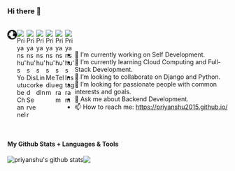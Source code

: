<!--![counter](https://p_RRCgv9m.m.pipedream.net)-->
### Hi there 👋

<!--
**priyanshu2015/priyanshu2015** is a ✨ _special_ ✨ repository because its `README.md` (this file) appears on your GitHub profile. -->

<br/>
<a href="https://priyanshu2015.github.io/">
  <img align="left" alt="Priyanshu's Website" width="22px" src="https://raw.githubusercontent.com/iconic/open-iconic/master/svg/globe.svg" />
</a> <a href="https://www.youtube.com/channel/UCd6H8kyKg0L9GSLuIC155pw">
  <img align="left" alt="Priyanshu's Youtube Channel" width="22px" src="https://cdn.jsdelivr.net/npm/simple-icons@v3/icons/youtube.svg" />
</a>  <a href="https://discord.gg/aqDGTQ9dFW">
  <img align="left" alt="Priyanshu's Discord Server" width="22px" src="https://cdn.jsdelivr.net/npm/simple-icons@v3/icons/discord.svg" />
</a>  <a href="https://www.linkedin.com/in/priyanshuguptaofficial/">
  <img align="left" alt="Priyanshu's LinkedIn" width="22px" src="https://cdn.jsdelivr.net/npm/simple-icons@v3/icons/linkedin.svg" />
</a>   <a href="https://priyanshuguptaofficial.medium.com/">
  <img align="left" alt="Priyanshu's Medium" width="22px" src="https://cdn.jsdelivr.net/npm/simple-icons@v3/icons/medium.svg" />
</a>  <a href="https://t.me/priyanshuguptaofficial">
  <img align="left" alt="Priyanshu's Telegram" width="22px" src="https://cdn.jsdelivr.net/npm/simple-icons@v3/icons/telegram.svg" />
</a>  <a href="https://www.instagram.com/priyanshu._gupta/">
  <img align="left" alt="Priyanshu's Instagram" width="22px" src="https://cdn.jsdelivr.net/npm/simple-icons@v3/icons/instagram.svg" />
</a>

<br/>
<br/>

- 🔭 I’m currently working on Self Development.
- 🌱 I’m currently learning Cloud Computing and Full-Stack Development.
- 👯 I’m looking to collaborate on Django and Python.
- 🤔 I’m looking for passionate people with common interests and goals. 
- 💬 Ask me about Backend Development.
- 📫 How to reach me: https://priyanshu2015.github.io/
<!--- 😄 Pronouns: ... -->
<!--- ⚡ Fun fact: ... -->


<br/>
<br/>

**My Github Stats + Languages & Tools** <br/><br/>
<img align="center" src="https://github-readme-stats.vercel.app/api?username=priyanshu2015&custom_title=Priyanshu Gupta&show_icons=true&include_all_commits=true&count_private=true&theme=default" alt="priyanshu's github stats" /><img align="center" src="https://github-readme-stats.vercel.app/api/top-langs/?username=priyanshu2015&layout=compact&theme=default" />

